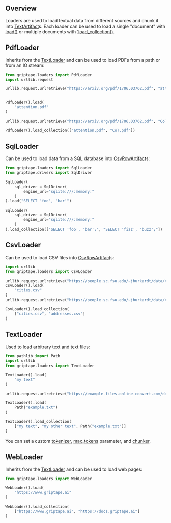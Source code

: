 ## Overview

Loaders are used to load textual data from different sources and chunk it into [TextArtifact](../../reference/griptape/artifacts/text_artifact.md)s.
Each loader can be used to load a single "document" with [load()](../../reference/griptape/loaders/base_loader.md#griptape.loaders.base_loader.BaseLoader.load) or
multiple documents with ['load_collection()](../../reference/griptape/loaders/base_loader.md#griptape.loaders.base_loader.BaseLoader.load_collection).

## PdfLoader

Inherits from the [TextLoader](../../reference/griptape/loaders/text_loader.md) and can be used to load PDFs from a path or from an IO stream:

```python
from griptape.loaders import PdfLoader
import urllib.request

urllib.request.urlretrieve("https://arxiv.org/pdf/1706.03762.pdf", "attention.pdf")


PdfLoader().load(
    "attention.pdf"
)

urllib.request.urlretrieve("https://arxiv.org/pdf/1706.03762.pdf", "CoT.pdf")

PdfLoader().load_collection(["attention.pdf", "CoT.pdf"])
```

## SqlLoader

Can be used to load data from a SQL database into [CsvRowArtifact](../../reference/griptape/artifacts/csv_row_artifact.md)s:

```python
from griptape.loaders import SqlLoader
from griptape.drivers import SqlDriver

SqlLoader(
    sql_driver = SqlDriver(
        engine_url="sqlite:///:memory:"
    )
).load("SELECT 'foo', 'bar'")

SqlLoader(
    sql_driver = SqlDriver(
        engine_url="sqlite:///:memory:"
    )
).load_collection(["SELECT 'foo', 'bar';", "SELECT 'fizz', 'buzz';"])
```

## CsvLoader

Can be used to load CSV files into [CsvRowArtifact](../../reference/griptape/artifacts/csv_row_artifact.md)s:

```python
import urllib
from griptape.loaders import CsvLoader

urllib.request.urlretrieve("https://people.sc.fsu.edu/~jburkardt/data/csv/cities.csv", "cities.csv")
CsvLoader().load(
    "cities.csv"
)
urllib.request.urlretrieve("https://people.sc.fsu.edu/~jburkardt/data/csv/addresses.csv", "addresses.csv")

CsvLoader().load_collection(
    ["cities.csv", "addresses.csv"]
)
```

## TextLoader

Used to load arbitrary text and text files:

```python
from pathlib import Path
import urllib
from griptape.loaders import TextLoader

TextLoader().load(
    "my text"
)

urllib.request.urlretrieve("https://example-files.online-convert.com/document/txt/example.txt", "example.txt")

TextLoader().load(
    Path("example.txt")
)

TextLoader().load_collection(
    ["my text", "my other text", Path("example.txt")]
)
```

You can set a custom [tokenizer](../../reference/griptape/loaders/text_loader.md#griptape.loaders.text_loader.TextLoader.tokenizer.md), [max_tokens](../../reference/griptape/loaders/text_loader.md#griptape.loaders.text_loader.TextLoader.max_tokens.md) parameter, and [chunker](../../reference/griptape/loaders/text_loader.md#griptape.loaders.text_loader.TextLoader.chunker.md).

## WebLoader

Inherits from the [TextLoader](../../reference/griptape/loaders/text_loader.md) and can be used to load web pages:

```python
from griptape.loaders import WebLoader

WebLoader().load(
    "https://www.griptape.ai"
)

WebLoader().load_collection(
    ["https://www.griptape.ai", "https://docs.griptape.ai"]
)
```
